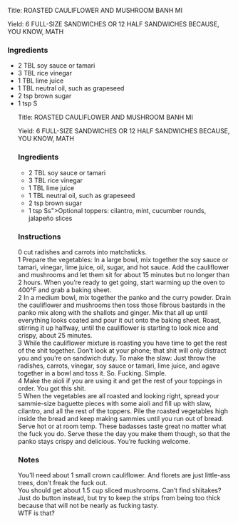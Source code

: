 <!DOCTYPE HTML PUBLIC "-//W3C//DTD HTML 4.0 Transitional//EN">
<html>
  <head>
  <title>ROASTED CAULIFLOWER AND MUSHROOM BANH MI</title><link rel='stylesheet' href='style.css' type='text/css'><meta http-equiv="Content-Style-Stype" content="text/css">
     <meta http-equiv="Content-Type" content="text/html;charset=utf-8">
     </head><body><div class="recipe" itemscope itemtype="http://schema.org/Recipe"><div class='header'><p class="title"><span class="label">Title:</span> <span itemprop="name">ROASTED CAULIFLOWER AND MUSHROOM BANH MI</span></p>
<p class="yields"><span class="label">Yield:</span> <span itemprop="recipeYield">6 FULL-SIZE SANDWICHES OR 12 HALF SANDWICHES BECAUSE, YOU KNOW, MATH</span></p>
</div><div class="ing"><h3>Ingredients</h3><ul class="ing"><li class="ing" itemprop="ingredients">2 TBL soy sauce or tamari </li>
<li class="ing" itemprop="ingredients">3 TBL rice vinegar </li>
<li class="ing" itemprop="ingredients">1 TBL lime juice </li>
<li class="ing" itemprop="ingredients">1 TBL neutral oil, such as grapeseed </li>
<li class="ing" itemprop="ingredients">2 tsp brown sugar </li>
<li class="ing" itemprop="ingredients">1 tsp S<!DOCTYPE HTML PUBLIC "-//W3C//DTD HTML 4.0 Transitional//EN">
<html>
  <head>
  <title>ROASTED CAULIFLOWER AND MUSHROOM BANH MI</title><link rel='stylesheet' href='style.css' type='text/css'><meta http-equiv="Content-Style-Stype" content="text/css">
     <meta http-equiv="Content-Type" content="text/html;charset=utf-8">
     </head><body><div class="recipe" itemscope itemtype="http://schema.org/Recipe"><div class='header'><p class="title"><span class="label">Title:</span> <span itemprop="name">ROASTED CAULIFLOWER AND MUSHROOM BANH MI</span></p>
<p class="yields"><span class="label">Yield:</span> <span itemprop="recipeYield">6 FULL-SIZE SANDWICHES OR 12 HALF SANDWICHES BECAUSE, YOU KNOW, MATH</span></p>
</div><div class="ing"><h3>Ingredients</h3><ul class="ing"><li class="ing" itemprop="ingredients">2 TBL soy sauce or tamari </li>
<li class="ing" itemprop="ingredients">3 TBL rice vinegar </li>
<li class="ing" itemprop="ingredients">1 TBL lime juice </li>
<li class="ing" itemprop="ingredients">1 TBL neutral oil, such as grapeseed </li>
<li class="ing" itemprop="ingredients">2 tsp brown sugar </li>
<li class="ing" itemprop="ingredients">1 tsp Ss">Optional toppers: cilantro, mint, cucumber rounds, jalapeño slices </li>
</ul>
</div>
<div class="instructions"><h3 class="Instructions">Instructions</h3><div itemprop="recipeInstructions"><p>0 cut radishes and carrots into matchsticks.<br>1 Prepare the vegetables: In a large bowl, mix together the soy sauce or tamari, vinegar, lime juice, oil, sugar, and hot sauce. Add the cauliflower and mushrooms and let them sit for about 15 minutes but no longer than 2 hours. When you’re ready to get going, start warming up the oven to 400°F and grab a baking sheet.<br>2 In a medium bowl, mix together the panko and the curry powder. Drain the cauliflower and mushrooms then toss those fibrous bastards in the panko mix along with the shallots and ginger. Mix that all up until everything looks coated and pour it out onto the baking sheet. Roast, stirring it up halfway, until the cauliflower is starting to look nice and crispy, about 25 minutes.<br>3 While the cauliflower mixture is roasting you have time to get the rest of the shit together. Don’t look at your phone; that shit will only distract you and you’re on sandwich duty. To make the slaw: Just throw the radishes, carrots, vinegar, soy sauce or tamari, lime juice, and agave together in a bowl and toss it. So. Fucking. Simple.<br>4 Make the aioli if you are using it and get the rest of your toppings in order. You got this shit.<br>5 When the vegetables are all roasted and looking right, spread your sammie-size baguette pieces with some aioli and fill up with slaw, cilantro, and all the rest of the toppers. Pile the roasted vegetables high inside the bread and keep making sammies until you run out of bread. Serve hot or at room temp. These badasses taste great no matter what the fuck you do. Serve these the day you make them though, so that the panko stays crispy and delicious. You’re fucking welcome.</p></div></div><div class="modifications"><h3 class="Notes">Notes</h3><p>You'll need about 1 small crown cauliflower. And florets are just little-ass trees, don’t freak the fuck out.<br> You should get about 1.5 cup sliced mushrooms. Can’t find shiitakes? Just do button instead, but try to keep the strips from being too thick because that will not be nearly as fucking tasty.<br> WTF is that?</p></div></div>

</body>
</html>
